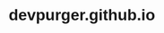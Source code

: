 # devpurger.github.io
<!DOCTYPE html>
<html lang="pt-br">
<head>
    <meta charset="UTF-8">
    <meta name="viewport" content="width=device-width, initial-scale=1.0">
    <title>Calculadora - Divisão de Valores</title>
    <style>
        body {
            font-family: Arial, sans-serif;
            margin: 20px;
        }

        table {
            width: 100%;
            border-collapse: collapse;
            margin-top: 20px;
        }

        table, th, td {
            border: 1px solid #ddd;
        }

        th, td {
            padding: 8px;
            text-align: left;
        }

        button {
            padding: 10px 15px;
            background-color: #4CAF50;
            color: white;
            border: none;
            cursor: pointer;
            margin: 5px;
        }

        button:hover {
            background-color: #45a049;
        }

        #total {
            margin-top: 20px;
            font-size: 18px;
        }

        .input-section {
            margin-bottom: 20px;
        }

        /* Estilos para o tema claro e escuro */
        .light-theme {
            background-color: #fff;
            color: #000;
        }

        .dark-theme {
            background-color: #333;
            color: #fff;
        }

        /* Estilo dos inputs e select */
        input, select {
            padding: 8px;
            margin: 5px;
        }

        .remove-btn {
            background-color: #f44336;
        }

        .remove-btn:hover {
            background-color: #d32f2f;
        }
    </style>
</head>
<body class="light-theme">

    <h1>Calculadora - Divisão de Valores</h1>

    <!-- Botão para mudar tema -->
    <button onclick="toggleTheme()">Mudar Tema</button>

    <!-- Formulário para inserir dados -->
    <div class="input-section">
        <label for="dia">Dia:</label>
        <input type="number" id="dia" placeholder="Dia" required>
        <label for="mes">Mês:</label>
        <input type="number" id="mes" placeholder="Mês" required>
        <label for="valor">Valor R$:</label>
        <input type="number" id="valor" placeholder="Valor" required>
        <button id="adicionarBtn">Adicionar</button>
    </div>

    <!-- Tabela para exibir os dados -->
    <table id="tabela">
        <thead>
            <tr>
                <th>Dia</th>
                <th>Mês</th>
                <th>Valor R$</th>
                <th>Fernanda (Valor)</th>
                <th>Amanda (Valor)</th>
                <th>Ação</th> <!-- Coluna de ação para remover -->
            </tr>
        </thead>
        <tbody>
            <!-- Linhas serão adicionadas aqui -->
        </tbody>
    </table>

    <div id="total">Total: R$ 0.00</div>
    <div id="totalFernanda">Total Fernanda: R$ 0.00</div>
    <div id="totalAmanda">Total Amanda: R$ 0.00</div>

    <!-- Botão para salvar -->
    <button id="salvarBtn">Salvar Tabela em PDF</button>

    <script src="https://cdnjs.cloudflare.com/ajax/libs/jspdf/2.5.1/jspdf.umd.min.js"></script>

    <script>
        let total = 0;
        let totalFernanda = 0;
        let totalAmanda = 0;
        let rowsData = JSON.parse(localStorage.getItem('rowsData')) || []; // Carregar histórico de dados do localStorage

        // Função para adicionar nova linha à tabela
        function adicionarLinha() {
            const nome1 = "Fernanda"; // Nome fixado da 1ª amiga
            const nome2 = "Amanda";  // Nome fixado da 2ª amiga
            const dia = document.getElementById("dia").value;
            const mes = document.getElementById("mes").value;
            const valor = parseFloat(document.getElementById("valor").value);

            // Verificar se os campos estão preenchidos corretamente
            if (dia && mes && valor && !isNaN(valor)) {
                // Calcular o valor dividido
                const valorDividido = valor / 2;

                // Adicionar a linha à tabela
                const tabela = document.getElementById("tabela").getElementsByTagName('tbody')[0];
                const novaLinha = tabela.insertRow();

                // Criar células para "Dia", "Mês", "Valor", "Amiga 1", "Amiga 2" e "Ação"
                const celulaDia = novaLinha.insertCell(0);
                const celulaMes = novaLinha.insertCell(1);
                const celulaValor = novaLinha.insertCell(2);
                const celulaAmiga1 = novaLinha.insertCell(3);
                const celulaAmiga2 = novaLinha.insertCell(4);
                const celulaAcao = novaLinha.insertCell(5);

                // Preencher células com os valores
                celulaDia.textContent = dia;
                celulaMes.textContent = mes;
                celulaValor.textContent = `R$ ${valor.toFixed(2)}`;
                celulaAmiga1.textContent = `${nome1}: R$ ${valorDividido.toFixed(2)}`;
                celulaAmiga2.textContent = `${nome2}: R$ ${valorDividido.toFixed(2)}`;

                // Criar botão de remover
                const removerBtn = document.createElement("button");
                removerBtn.textContent = "Remover";
                removerBtn.classList.add("remove-btn");
                removerBtn.addEventListener("click", function() {
                    removerLinha(novaLinha, valor, valorDividido);
                });

                celulaAcao.appendChild(removerBtn);

                // Armazenar os dados da linha no array
                rowsData.push({ dia, mes, valor, nome1, nome2, valorDividido });
                total += valor;
                totalFernanda += valorDividido;
                totalAmanda += valorDividido;

                // Atualizar os totais na página
                document.getElementById("total").textContent = `Total: R$ ${total.toFixed(2)}`;
                document.getElementById("totalFernanda").textContent = `Total Fernanda: R$ ${totalFernanda.toFixed(2)}`;
                document.getElementById("totalAmanda").textContent = `Total Amanda: R$ ${totalAmanda.toFixed(2)}`;

                // Salvar os dados no localStorage
                localStorage.setItem('rowsData', JSON.stringify(rowsData));

                // Limpar os campos de entrada
                document.getElementById("dia").value = '';
                document.getElementById("mes").value = '';
                document.getElementById("valor").value = '';
            } else {
                alert("Por favor, preencha todos os campos corretamente.");
            }
        }

        // Função para remover uma linha
        function removerLinha(linha, valor, valorDividido) {
            // Remover a linha da tabela
            linha.remove();

            // Atualizar os totais
            total -= valor;
            totalFernanda -= valorDividido;
            totalAmanda -= valorDividido;

            document.getElementById("total").textContent = `Total: R$ ${total.toFixed(2)}`;
            document.getElementById("totalFernanda").textContent = `Total Fernanda: R$ ${totalFernanda.toFixed(2)}`;
            document.getElementById("totalAmanda").textContent = `Total Amanda: R$ ${totalAmanda.toFixed(2)}`;

            // Remover a linha dos dados armazenados no localStorage
            rowsData = rowsData.filter(item => item.valor !== valor);

            // Salvar novamente no localStorage
            localStorage.setItem('rowsData', JSON.stringify(rowsData));
        }

        // Função para salvar a tabela em PDF
        function salvarTabela() {
            const { jsPDF } = window.jspdf;
            const doc = new jsPDF();

            // Título do PDF
            doc.text("Tabela de Divisão de Uber", 20, 20);

            // Tabela
            let y = 30;

            // Adicionar título da tabela
            doc.text("Dia", 10, y);
            doc.text("Mês", 20, y);
            doc.text("Valor R$", 30, y);
            doc.text("Fernanda", 80, y);
            doc.text("Amanda", 160, y);
            y += 10;

            // Adicionar dados da tabela (as linhas armazenadas no array rowsData)
            rowsData.forEach((item) => {
                doc.text(item.dia.toString(), 10, y);
                doc.text(item.mes.toString(), 20, y);
                doc.text(`R$ ${item.valor.toFixed(2)}`, 30, y);
                doc.text(`${item.nome1}: R$ ${item.valorDividido.toFixed(2)}`, 80, y);
                doc.text(`${item.nome2}: R$ ${item.valorDividido.toFixed(2)}`, 160, y);
                y += 10;
            });

            // Total
            doc.text(`Total: R$ ${total.toFixed(2)}`, 20, y);
            doc.text(`Total Fernanda: R$ ${totalFernanda.toFixed(2)}`, 20, y + 10);
            doc.text(`Total Amanda: R$ ${totalAmanda.toFixed(2)}`, 20, y + 20);

            // Gerar e baixar o PDF
            doc.save("tabela_divisao_uber.pdf");
        }

        // Função para trocar entre os temas claro e escuro
        function toggleTheme() {
            const body = document.body;
            body.classList.toggle("dark-theme");
            body.classList.toggle("light-theme");
        }

        // Adicionar os event listeners aos botões
        document.getElementById("adicionarBtn").addEventListener("click", adicionarLinha);
        document.getElementById("salvarBtn").addEventListener("click", salvarTabela);

        // Carregar os dados salvos no localStorage na tabela ao iniciar
        window.onload = function() {
            const tabela = document.getElementById("tabela").getElementsByTagName('tbody')[0];
            rowsData.forEach((item) => {
                const novaLinha = tabela.insertRow();
                const celulaDia = novaLinha.insertCell(0);
                const celulaMes = novaLinha.insertCell(1);
                const celulaValor = novaLinha.insertCell(2);
                const celulaAmiga1 = novaLinha.insertCell(3);
                const celulaAmiga2 = novaLinha.insertCell(4);
                const celulaAcao = novaLinha.insertCell(5);

                celulaDia.textContent = item.dia;
                celulaMes.textContent = item.mes;
                celulaValor.textContent = `R$ ${item.valor.toFixed(2)}`;
                celulaAmiga1.textContent = `${item.nome1}: R$ ${item.valorDividido.toFixed(2)}`;
                celulaAmiga2.textContent = `${item.nome2}: R$ ${item.valorDividido.toFixed(2)}`;

                // Criar o botão de remover
                const removerBtn = document.createElement("button");
                removerBtn.textContent = "Remover";
                removerBtn.classList.add("remove-btn");
                removerBtn.addEventListener("click", function() {
                    removerLinha(novaLinha, item.valor, item.valorDividido);
                });

                celulaAcao.appendChild(removerBtn);

                // Atualizar os totais ao carregar os dados
                total += item.valor;
                totalFernanda += item.valorDividido;
                totalAmanda += item.valorDividido;
            });

            // Exibir os totais
            document.getElementById("total").textContent = `Total: R$ ${total.toFixed(2)}`;
            document.getElementById("totalFernanda").textContent = `Total Fernanda: R$ ${totalFernanda.toFixed(2)}`;
            document.getElementById("totalAmanda").textContent = `Total Amanda: R$ ${totalAmanda.toFixed(2)}`;
        }
    </script>

</body>
</html>
